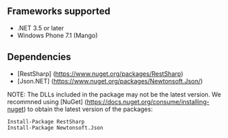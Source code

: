## Frameworks supported
- .NET 3.5 or later
- Windows Phone 7.1 (Mango)

## Dependencies
- [RestSharp] (https://www.nuget.org/packages/RestSharp)
- [Json.NET] (https://www.nuget.org/packages/Newtonsoft.Json/)


NOTE: The DLLs included in the package may not be the latest version. We recommned using [NuGet] (https://docs.nuget.org/consume/installing-nuget) to obtain the latest version of the packages:
```
Install-Package RestSharp
Install-Package Newtonsoft.Json
``` 

